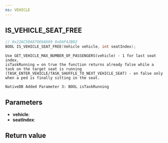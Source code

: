 ```yaml
---
ns: VEHICLE
---
```

## IS_VEHICLE_SEAT_FREE

```c
// 0x22AC59A870E6A669 0xDAF42B02
BOOL IS_VEHICLE_SEAT_FREE(Vehicle vehicle, int seatIndex);
```

```
Use GET_VEHICLE_MAX_NUMBER_OF_PASSENGERS(vehicle) - 1 for last seat index.
isTaskRunning = on true the function returns already false while a task on the target seat is running (TASK_ENTER_VEHICLE/TASK_SHUFFLE_TO_NEXT_VEHICLE_SEAT) - on false only when a ped is finally sitting in the seat.
```

```
NativeDB Added Parameter 3: BOOL isTaskRunning
```

## Parameters
* **vehicle**: 
* **seatIndex**: 

## Return value
